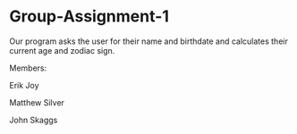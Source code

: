 # Group-Assignment-1
Our program asks the user for their name and birthdate and calculates their current age and zodiac sign.

Members:

Erik Joy

Matthew Silver

John Skaggs
